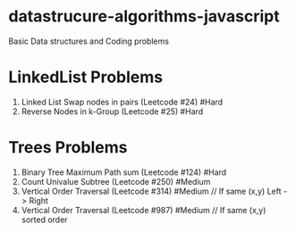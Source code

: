 # datastrucure-algorithms-javascript
Basic Data structures and Coding problems

# LinkedList Problems
1. Linked List Swap nodes in pairs (Leetcode #24) #Hard
2. Reverse Nodes in k-Group (Leetcode #25) #Hard

# Trees Problems
1. Binary Tree Maximum Path sum (Leetcode #124) #Hard
2. Count Univalue Subtree (Leetcode #250) #Medium
3. Vertical Order Traversal (Leetcode #314) #Medium // If same (x,y) Left -> Right
4. Vertical Order Traversal (Leetcode #987) #Medium // If same (x,y) sorted order
